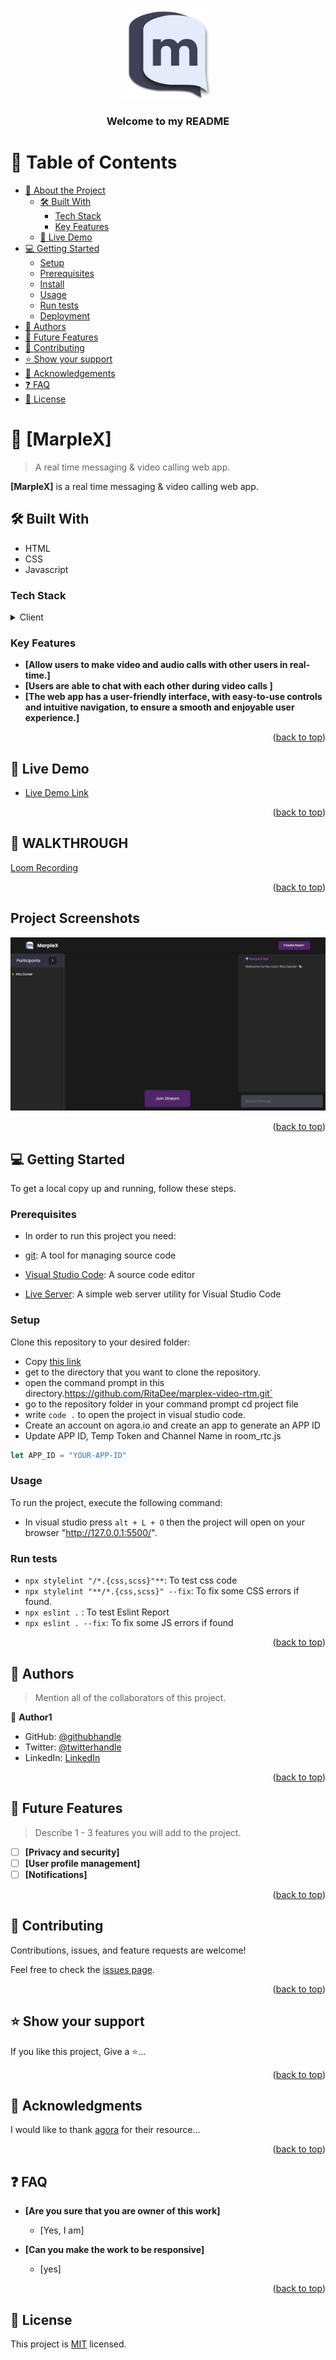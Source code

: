 <a name="readme-top"></a>

<div align="center">

  <img src="./images/logo.png" alt="logo" width="140"  height="auto" />
  <br/>

  <h3><b>Welcome to my README</b></h3>

</div>

# 📗 Table of Contents

- [📖 About the Project](#about-project)
  - [🛠 Built With](#built-with)
    - [Tech Stack](#tech-stack)
    - [Key Features](#key-features)
  - [🚀 Live Demo](#live-demo)
- [💻 Getting Started](#getting-started)
  - [Setup](#setup)
  - [Prerequisites](#prerequisites)
  - [Install](#install)
  - [Usage](#usage)
  - [Run tests](#run-tests)
  - [Deployment](#triangular_flag_on_post-deployment)
- [👥 Authors](#authors)
- [🔭 Future Features](#future-features)
- [🤝 Contributing](#contributing)
- [⭐️ Show your support](#support)
- [🙏 Acknowledgements](#acknowledgements)
- [❓ FAQ](#faq)
- [📝 License](#license)

# 📖 [MarpleX] <a name="about-project"></a>

> A real time messaging & video calling web app.

**[MarpleX]** is a real time messaging & video calling web app.

## 🛠 Built With <a name="built-with"></a>

- HTML
- CSS
- Javascript

### Tech Stack <a name="tech-stack"></a>

<details>
  <summary>Client</summary>
  <ul>
    
    <li>
    <a href="#">Index.html</a>
    </li>

    <li>
    <a href="#">main.js</a>
    </li>

    <li>
    <a href="#">Style.css</a>
    </li>
  
  </ul>
</details>

### Key Features <a name="key-features"></a>

- **[Allow users to make video and audio calls with other users in real-time.]**
- **[Users are able to chat with each other during video calls ]**
- **[The web app has a user-friendly interface, with easy-to-use controls and intuitive navigation, to ensure a smooth and enjoyable user experience.]**

<p align="right">(<a href="#readme-top">back to top</a>)</p>

## 🚀 Live Demo <a name="live-demo"></a>


- [Live Demo Link](https://marplexr.netlify.app/)

<p align="right">(<a href="#readme-top">back to top</a>)</p>

## 🎥 WALKTHROUGH <a name="walkthrough"></a>

<a name="loom link">[Loom Recording](https://www.loom.com/share/d732a05d74ad4217912e72631a4ecf63)</a>

<p align="right">(<a href="#readme-top">back to top</a>)</p>

## Project Screenshots

![Home page](./images/E6679136-0001-4D78-90E8-6A90989F231F.jpeg)

<p align="right">(<a href="#readme-top">back to top</a>)</p>

## 💻 Getting Started <a name="getting-started"></a>

To get a local copy up and running, follow these steps.

### Prerequisites

- In order to run this project you need:

- [git](https://git-scm.com/downloads): A tool for managing source code
- [Visual Studio Code](https://code.visualstudio.com/): A source code editor
- [Live Server](https://marketplace.visualstudio.com/items?itemName=ritwickdey.LiveServer): A simple web server utility for Visual Studio Code
### Setup

Clone this repository to your desired folder:

- Copy [this link](https://github.com/RitaDee/marplex-video-rtm.git)
- get to the directory that you want to clone the repository.
- open the command prompt in this directory.https://github.com/RitaDee/marplex-video-rtm.git`
- go to the repository folder in your command prompt cd project file
- write `code .` to open the project in visual studio code.
- Create an account on agora.io and create an app to generate an APP ID
- Update APP ID, Temp Token and Channel Name in room_rtc.js
```javascript
let APP_ID = "YOUR-APP-ID"
```
### Usage
To run the project, execute the following command:

- In visual studio  press `alt + L + O` then the project will open on your browser "http://127.0.0.1:5500/".

### Run tests

- `npx stylelint "/*.{css,scss}"**`: To test css code
- `npx stylelint "**/*.{css,scss}" --fix`: To fix some CSS errors if found.
- `npx eslint .` : To test Eslint Report
- `npx eslint . --fix`: To fix some JS errors if found

<p align="right">(<a href="#readme-top">back to top</a>)</p>

<!-- AUTHORS -->

## 👥 Authors <a name="authors"></a>

> Mention all of the collaborators of this project.

👤 **Author1**

- GitHub: [@githubhandle](https://github.com/RitaDee)
- Twitter: [@twitterhandle](https://twitter.com/durdana_dee)
- LinkedIn: [LinkedIn](https://www.linkedin.com/in/rita-daniel/)

<p align="right">(<a href="#readme-top">back to top</a>)</p>

<!-- FUTURE FEATURES -->

## 🔭 Future Features <a name="future-features"></a>

> Describe 1 - 3 features you will add to the project.

- [ ] **[Privacy and security]**
- [ ] **[User profile management]**
- [ ] **[Notifications]**

<p align="right">(<a href="#readme-top">back to top</a>)</p>

<!-- CONTRIBUTING -->

## 🤝 Contributing <a name="contributing"></a>

Contributions, issues, and feature requests are welcome!

Feel free to check the [issues page](../../issues/).

<p align="right">(<a href="#readme-top">back to top</a>)</p>

<!-- SUPPORT -->

## ⭐️ Show your support <a name="support"></a>

If you like this project, Give a ⭐️...

<p align="right">(<a href="#readme-top">back to top</a>)</p>

<!-- ACKNOWLEDGEMENTS -->

## 🙏 Acknowledgments <a name="acknowledgements"></a>

I would like to thank [agora](https://docs.agora.io/en/) for their resource...

<p align="right">(<a href="#readme-top">back to top</a>)</p>

## ❓ FAQ <a name="faq"></a>

- **[Are you sure that you are owner of this work]**

  - [Yes, I am]

- **[Can you make the work to be responsive]**

  - [yes]

<p align="right">(<a href="#readme-top">back to top</a>)</p>

## 📝 License <a name="license"></a>

This project is [MIT](./LICENSE) licensed.
